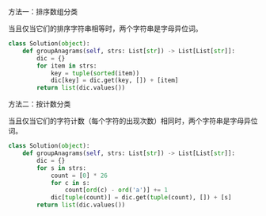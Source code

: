 方法一：排序数组分类

当且仅当它们的排序字符串相等时，两个字符串是字母异位词。

```python
class Solution(object):
    def groupAnagrams(self, strs: List[str]) -> List[List[str]]:
        dic = {}
        for item in strs:
            key = tuple(sorted(item))
            dic[key] = dic.get(key, []) + [item]
        return list(dic.values())
```

方法二：按计数分类

当且仅当它们的字符计数（每个字符的出现次数）相同时，两个字符串是字母异位词。

```python
class Solution(object):
    def groupAnagrams(self, strs: List[str]) -> List[List[str]]:
        dic = {}
        for s in strs:
            count = [0] * 26
            for c in s:
                count[ord(c) - ord('a')] += 1
            dic[tuple(count)] = dic.get(tuple(count), []) + [s]
        return list(dic.values())
```

